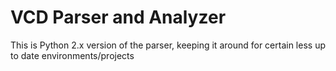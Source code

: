 VCD Parser and Analyzer
=======================

This is Python 2.x version of the parser, keeping it around for certain less up to date environments/projects